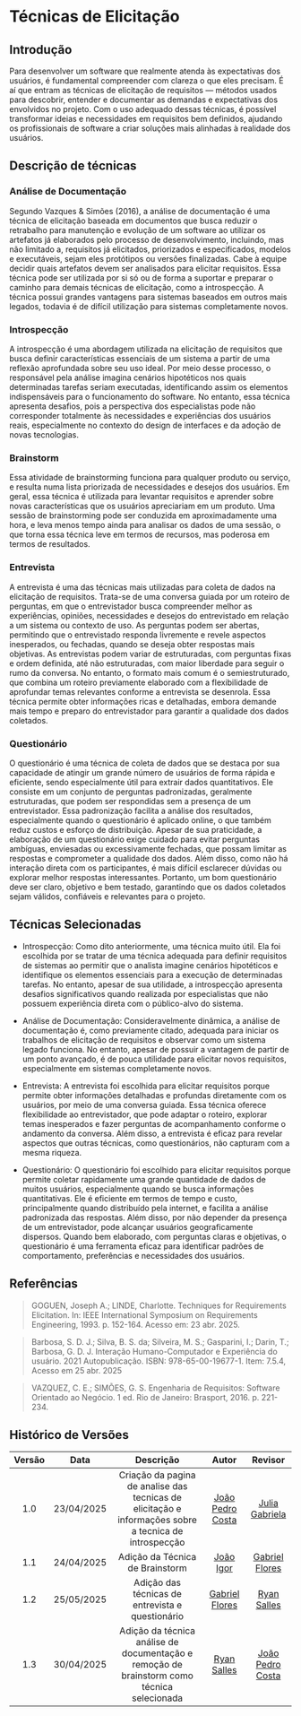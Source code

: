 # Técnicas de Elicitação

## Introdução
Para desenvolver um software que realmente atenda às expectativas dos usuários, é fundamental compreender com clareza o que eles precisam. É aí que entram as técnicas de elicitação de requisitos — métodos usados para descobrir, entender e documentar as demandas e expectativas dos envolvidos no projeto. Com o uso adequado dessas técnicas, é possível transformar ideias e necessidades em requisitos bem definidos, ajudando os profissionais de software a criar soluções mais alinhadas à realidade dos usuários.

## Descrição de técnicas

### Análise de Documentação
Segundo Vazques & Simões (2016), a análise de documentação é uma técnica de elicitação baseada em documentos que busca reduzir o retrabalho para manutenção e evolução de um software ao utilizar os artefatos já elaborados pelo processo de desenvolvimento, incluindo, mas não limitado a, requisitos já elicitados, priorizados e especificados, modelos e executáveis, sejam eles protótipos ou versões finalizadas. Cabe à equipe decidir quais artefatos devem ser analisados para elicitar requisitos. Essa técnica pode ser utilizada por si só ou de forma a suportar e preparar o caminho para demais técnicas de elicitação, como a introspecção. A técnica possui grandes vantagens para sistemas baseados em outros mais legados, todavia é de difícil utilização para sistemas completamente novos. 

### Introspecção
A introspecção é uma abordagem utilizada na elicitação de requisitos que busca definir características essenciais de um sistema a partir de uma reflexão aprofundada sobre seu uso ideal. Por meio desse processo, o responsável pela análise imagina cenários hipotéticos nos quais determinadas tarefas seriam executadas, identificando assim os elementos indispensáveis para o funcionamento do software. No entanto, essa técnica apresenta desafios, pois a perspectiva dos especialistas pode não corresponder totalmente às necessidades e experiências dos usuários reais, especialmente no contexto do design de interfaces e da adoção de novas tecnologias.

### Brainstorm
Essa atividade de brainstorming funciona para qualquer produto ou serviço, e resulta numa lista priorizada de necessidades e desejos dos usuários. Em geral, essa técnica é utilizada para levantar requisitos e aprender sobre novas características que os usuários apreciariam em um produto. Uma sessão de brainstorming pode ser conduzida em aproximadamente uma hora, e leva menos tempo ainda para analisar os dados de uma sessão, o que torna essa técnica leve em termos de recursos, mas poderosa em termos de resultados.

### Entrevista
A entrevista é uma das técnicas mais utilizadas para coleta de dados na elicitação de requisitos. Trata-se de uma conversa guiada por um roteiro de perguntas, em que o entrevistador busca compreender melhor as experiências, opiniões, necessidades e desejos do entrevistado em relação a um sistema ou contexto de uso. As perguntas podem ser abertas, permitindo que o entrevistado responda livremente e revele aspectos inesperados, ou fechadas, quando se deseja obter respostas mais objetivas. As entrevistas podem variar de estruturadas, com perguntas fixas e ordem definida, até não estruturadas, com maior liberdade para seguir o rumo da conversa. No entanto, o formato mais comum é o semiestruturado, que combina um roteiro previamente elaborado com a flexibilidade de aprofundar temas relevantes conforme a entrevista se desenrola. Essa técnica permite obter informações ricas e detalhadas, embora demande mais tempo e preparo do entrevistador para garantir a qualidade dos dados coletados.

### Questionário
O questionário é uma técnica de coleta de dados que se destaca por sua capacidade de atingir um grande número de usuários de forma rápida e eficiente, sendo especialmente útil para extrair dados quantitativos. Ele consiste em um conjunto de perguntas padronizadas, geralmente estruturadas, que podem ser respondidas sem a presença de um entrevistador. Essa padronização facilita a análise dos resultados, especialmente quando o questionário é aplicado online, o que também reduz custos e esforço de distribuição. Apesar de sua praticidade, a elaboração de um questionário exige cuidado para evitar perguntas ambíguas, enviesadas ou excessivamente fechadas, que possam limitar as respostas e comprometer a qualidade dos dados. Além disso, como não há interação direta com os participantes, é mais difícil esclarecer dúvidas ou explorar melhor respostas interessantes. Portanto, um bom questionário deve ser claro, objetivo e bem testado, garantindo que os dados coletados sejam válidos, confiáveis e relevantes para o projeto.

## Técnicas Selecionadas

- Introspecção: Como dito anteriormente, uma técnica muito útil. Ela foi escolhida por se tratar de uma técnica adequada para definir requisitos de sistemas ao permitir que o analista imagine cenários hipotéticos e identifique os elementos essenciais para a execução de determinadas tarefas. No entanto, apesar de sua utilidade, a introspecção apresenta desafios significativos quando realizada por especialistas que não possuem experiência direta com o público-alvo do sistema.

- Análise de Documentação: Consideravelmente dinâmica, a análise de documentação é, como previamente citado, adequada para iniciar os trabalhos de elicitação de requisitos e observar como um sistema legado funciona. No entanto, apesar de possuir a vantagem de partir de um ponto avançado, é de pouca utilidade para elicitar novos requisitos, especialmente em sistemas completamente novos.

- Entrevista: A entrevista foi escolhida para elicitar requisitos porque permite obter informações detalhadas e profundas diretamente com os usuários, por meio de uma conversa guiada. Essa técnica oferece flexibilidade ao entrevistador, que pode adaptar o roteiro, explorar temas inesperados e fazer perguntas de acompanhamento conforme o andamento da conversa. Além disso, a entrevista é eficaz para revelar aspectos que outras técnicas, como questionários, não capturam com a mesma riqueza.

- Questionário: O questionário foi escolhido para elicitar requisitos porque permite coletar rapidamente uma grande quantidade de dados de muitos usuários, especialmente quando se busca informações quantitativas. Ele é eficiente em termos de tempo e custo, principalmente quando distribuído pela internet, e facilita a análise padronizada das respostas. Além disso, por não depender da presença de um entrevistador, pode alcançar usuários geograficamente dispersos. Quando bem elaborado, com perguntas claras e objetivas, o questionário é uma ferramenta eficaz para identificar padrões de comportamento, preferências e necessidades dos usuários.

## Referências

> GOGUEN, Joseph A.; LINDE, Charlotte. Techniques for Requirements Elicitation. In: IEEE International Symposium on Requirements Engineering, 1993. p. 152-164. Acesso em: 23 abr. 2025.

> Barbosa, S. D. J.; Silva, B. S. da; Silveira, M. S.; Gasparini, I.; Darin, T.; Barbosa, G. D. J. Interação Humano-Computador e Experiência do usuário. 2021 Autopublicação. ISBN: 978-65-00-19677-1. Item: 7.5.4, Acesso em 25 abr. 2025

> VAZQUEZ, C. E.; SIMÕES, G. S. Engenharia de Requisitos: Software Orientado ao Negócio. 1 ed. Rio de Janeiro: Brasport, 2016. p. 221-234.

## Histórico de Versões

| Versão | Data | Descrição  | Autor        | Revisor |
| :-----: | :----: | :----------: | :------------: | :--------: |
| 1.0    | 23/04/2025 | Criação da pagina de analise das tecnicas de elicitação e informações sobre a tecnica de introspecção | [João Pedro Costa](https://github.com/johnaopedro)                   | [Julia Gabriela](https://github.com/JuliaGabP)                      |
| 1.1    | 24/04/2025 | Adição da Técnica de Brainstorm                                         | [João Igor](https://github.com/JoaoPC10)         | [Gabriel Flores](https://github.com/Gabrielfcoelho) |
| 1.2 | 25/05/2025 | Adição das técnicas de entrevista e questionário | [Gabriel Flores](https://github.com/Gabrielfcoelho) | [Ryan Salles](https://github.com/RA-Salles) |
| 1.3 | 30/04/2025 | Adição da técnica análise de documentação e remoção de brainstorm como técnica selecionada | [Ryan Salles](https://github.com/RA-Salles) | [João Pedro Costa](https://github.com/johnaopedro) |
